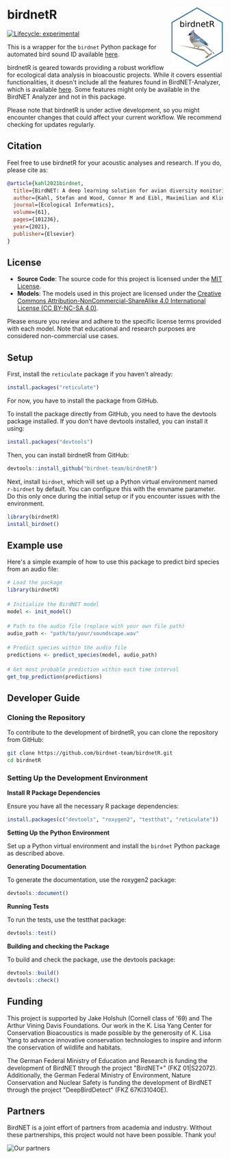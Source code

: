 # birdnetR <a href="https://birdnet-team.github.io/birdnetR/"><img src="man/figures/logo.png" align="right" height="139" alt="birdnetR website" /></a>

<!-- badges: start -->
[![Lifecycle: experimental](https://img.shields.io/badge/lifecycle-experimental-orange.svg)](https://lifecycle.r-lib.org/articles/stages.html#experimental)
<!-- badges: end -->

This is a wrapper for the `birdnet` Python package for automated bird sound ID available [here](https://github.com/birdnet-team/birdnet).


birdnetR is geared towards providing a robust workflow for ecological data analysis in bioacoustic projects. While it covers essential functionalities, it doesn't include all the features found in BirdNET-Analyzer, which is available [here](https://github.com/kahst/BirdNET-Analyzer). Some features might only be available in the BirdNET Analyzer and not in this package.

Please note that birdnetR is under active development, so you might encounter changes that could affect your current workflow. We recommend checking for updates regularly.




## Citation

Feel free to use birdnetR for your acoustic analyses and research. If you do, please cite as:

```bibtex
@article{kahl2021birdnet,
  title={BirdNET: A deep learning solution for avian diversity monitoring},
  author={Kahl, Stefan and Wood, Connor M and Eibl, Maximilian and Klinck, Holger},
  journal={Ecological Informatics},
  volume={61},
  pages={101236},
  year={2021},
  publisher={Elsevier}
}
```
## License

- **Source Code**: The source code for this project is licensed under the [MIT License](https://opensource.org/licenses/MIT).
- **Models**: The models used in this project are licensed under the [Creative Commons Attribution-NonCommercial-ShareAlike 4.0 International License (CC BY-NC-SA 4.0)](https://creativecommons.org/licenses/by-nc-sa/4.0/).

Please ensure you review and adhere to the specific license terms provided with each model. Note that educational and research purposes are considered non-commercial use cases.


## Setup

First, install the `reticulate` package if you haven't already:

```r
install.packages("reticulate")
```

For now, you have to install the package from GitHub. 

To install the package directly from GitHub, you need to have the devtools package installed. If you don't have devtools installed, you can install it using:

```r
install.packages("devtools")
```

Then, you can install birdnetR from GitHub:

```r
devtools::install_github("birdnet-team/birdnetR")
```

Next, install `birdnet`, which will set up a Python virtual environment named `r-birdnet` by default. You can configure this with the envname parameter. Do this only once during the initial setup or if you encounter issues with the environment.
```r
library(birdnetR)
install_birdnet()

```

## Example use

Here's a simple example of how to use this package to predict bird species from an audio file:

```r
# Load the package
library(birdnetR)

# Initialize the BirdNET model
model <- init_model()

# Path to the audio file (replace with your own file path)
audio_path <- "path/to/your/soundscape.wav"

# Predict species within the audio file
predictions <- predict_species(model, audio_path)

# Get most probable prediction within each time interval
get_top_prediction(predictions)

```

## Developer Guide

### Cloning the Repository

To contribute to the development of birdnetR, you can clone the repository from GitHub:

```sh
git clone https://github.com/birdnet-team/birdnetR.git
cd birdnetR
```

### Setting Up the Development Environment

**Install R Package Dependencies**

Ensure you have all the necessary R package dependencies:

```r
install.packages(c("devtools", "roxygen2", "testthat", "reticulate"))
```

**Setting Up the Python Environment**

Set up a Python virtual environment and install the `birdnet` Python package as described above.


**Generating Documentation**

To generate the documentation, use the roxygen2 package:

```r
devtools::document()
```

**Running Tests**

To run the tests, use the testthat package:

```r
devtools::test()
```

**Building and checking the Package**

To build and check the package, use the devtools package:

```r
devtools::build()
devtools::check()
```

## Funding

This project is supported by Jake Holshuh (Cornell class of '69) and The Arthur Vining Davis Foundations. Our work in the K. Lisa Yang Center for Conservation Bioacoustics is made possible by the generosity of K. Lisa Yang to advance innovative conservation technologies to inspire and inform the conservation of wildlife and habitats.

The German Federal Ministry of Education and Research is funding the development of BirdNET through the project "BirdNET+" (FKZ 01|S22072).
Additionally, the German Federal Ministry of Environment, Nature Conservation and Nuclear Safety is funding the development of BirdNET through the project "DeepBirdDetect" (FKZ 67KI31040E).

## Partners

BirdNET is a joint effort of partners from academia and industry.
Without these partnerships, this project would not have been possible.
Thank you!

![Our partners](https://tuc.cloud/index.php/s/KSdWfX5CnSRpRgQ/download/box_logos.png)
